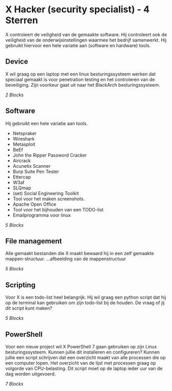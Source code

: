 # X Hacker (security specialist) - 4 Sterren
X controleert de veiligheid van de gemaakte software. Hij controleert ook de veiligheid van de onderwijsinstellingen waarmee het bedrijf samenwerkt. Hij gebruikt hiervoor een hele variatie aan (software en hardware) tools.

## Device
X wil graag op een laptop met een linux besturingssysteem werken dat speciaal gemaakt is voor penetration testing en het controleren van de beveiliging. Zijn voorkeur gaat uit naar het BlackArch besturingssysteem.

_2 Blocks_

## Software
Hij gebruikt een hele variatie aan tools.
* Netspraker
* Wireshark
* Metasploit
* BeEf
* John the Ripper Password Cracker
* Aircrack
* Acunetix Scanner
* Burp Suite Pen Tester
* Ettercap
* W3af
* SLQmap
* (set) Social Engineering Toolkit
* Tool voor het maken screenshots.
* Apache Open Office
* Tool voor het bijhouden van een TODO-list
* Emailprogramma voor linux

_5 Blocks_

## File management
Alle gemaakt bestanden die X maakt bewaard hij in een zelf gemaakte mappen-structuur.
...afbeelding van de mappenstructuur

_5 Blocks_

## Scripting
Voor X is een todo-list heel belangrijk. Hij wil graag een python script dat hij op de terminal kan gebruiken om zijn todo-list bij de houden. De vraag of jij dit script kunt maken?

_5 Blocks_

## PowerShell
Voor een nieuw project wil X PowerShell 7 gaan gebruiken op zijn Linux besturingssysteem. Kunnen jullie dit installeren en configureren? Kunnen jullie een script schrijven dat een overzicht maakt van alle processen die op een computer lopen. Het overzicht van de lijst met processen graag op volgorde van CPU-belasting. Dit script moet op de laptop ieder uur van de dag worden uitgevoerd.

_7 Blocks_


